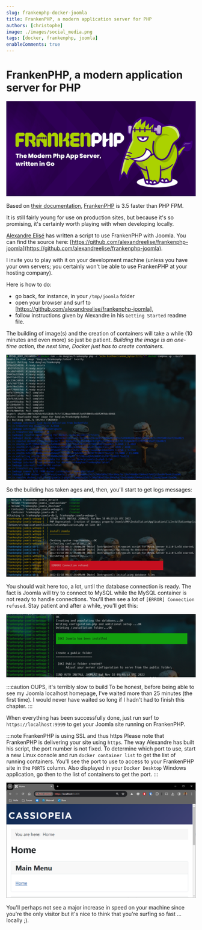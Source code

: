 ```yaml
---
slug: frankenphp-docker-joomla
title: FrankenPHP, a modern application server for PHP
authors: [christophe]
image: ./images/social_media.png
tags: [docker, frankenphp, joomla]
enableComments: true
---
```

# FrankenPHP, a modern application server for PHP

![FrankenPHP](./images/social_media.png) 

Based on [their documentation](https://speakerdeck.com/dunglas/the-php-revolution-is-underway-frankenphp-1-dot-0-beta), [FrankenPHP](https://frankenphp.dev/) is 3.5 faster than PHP FPM.

It is still fairly young for use on production sites, but because it's so promising, it's certainly worth playing with when developing locally.

[Alexandre Elisé](https://github.com/alexandreelise) has written a script to use FrankenPHP with Joomla. You can find the source here: [https://github.com/alexandreelise/frankenphp-joomla](https://github.com/alexandreelise/frankenphp-joomla).

<!-- truncate -->

I invite you to play with it on your development machine (unless you have your own servers; you certainly won't be able to use FrankenPHP at your hosting company).

Here is how to do:

* go back, for instance, in your `/tmp/joomla` folder
* open your browser and surf to [https://github.com/alexandreelise/frankenphp-joomla],
* follow instructions given by Alexandre in his `Getting Started` readme file.

The building of image(s) and the creation of containers will take a while (10 minutes and even more) so just be patient. *Building the image is an one-time action, the next time, Docker just has to create containers.*

![Building FrankenPHP](./images/building_frankenphp.png)

So the building has taken ages and, then, you'll start to get logs messages:

![Running FrankenPHP](./images/running_frankenphp.png)

You should wait here too, a lot, until the database connection is ready. The fact is Joomla will try to connect to MySQL while the MySQL container is not ready to handle connections. You'll then see a lot of `[ERROR] Connection refused`. Stay patient and after a while, you'll get this:

![Joomla has been installed](./images/frankenphp_joomla_installed.png)

:::caution OUPS, it's terribly slow to build
To be honest, before being able to see my Joomla localhost homepage, I've waited more than 25 minutes (the first time). I would never have waited so long if I hadn't had to finish this chapter.
:::

When everything has been successfully done, just run surf to `https://localhost:9999` to get your Joomla site running on FrankenPHP. 

:::note FrankenPHP is using SSL and thus https
Please note that FrankenPHP is delivering your site using `https`. The way Alexandre has built his script, the port number is not fixed. To determine which port to use, start a new Linux console and run `docker container list` to get the list of running containers. You'll see the port to use to access to your FrankenPHP site in the `PORTS` column. Also displayed in your `Docker Desktop` Windows application, go then to the list of containers to get the port.
:::

![Joomla is now running on FrankenPHP](./images/frankenphp_joomla_homepage.png)

You'll perhaps not see a major increase in speed on your machine since you're the only visitor but it's nice to think that you're surfing so fast ... locally ;).
